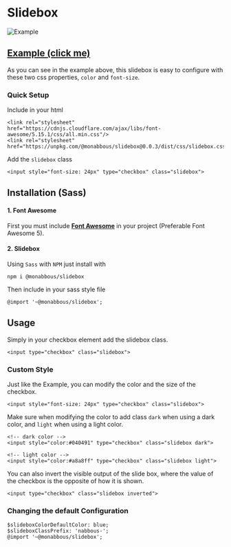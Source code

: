 # Slidebox
![Example](https://i.imgur.com/yyRPh0R.gif)
## [Example (click me)](https://htmlpreview.github.io/?https://github.com/monabbous/slidebox/blob/master/examples/simple.html)
As you can see in the example above, this slidebox is easy to configure with these two css properties, `color` and `font-size`.

### Quick Setup
Include in your html

    <link rel="stylesheet" href="https://cdnjs.cloudflare.com/ajax/libs/font-awesome/5.15.1/css/all.min.css"/>
    <link rel="stylesheet" href="https://unpkg.com/@monabbous/slidebox@0.0.3/dist/css/slidebox.css"/>

Add the `slidebox` class

    <input style="font-size: 24px" type="checkbox" class="slidebox">
    
## Installation (Sass)
#### 1. Font Awesome
First you must include **[Font Awesome](https://fontawesome.com)** in your project (Preferable Font Awesome 5).
#### 2. Slidebox

Using `Sass` with `NPM` just install with

    npm i @monabbous/slidebox
    
Then include in your sass style file
    
    @import '~@monabbous/slidebox';

## Usage
Simply in your checkbox element add the slidebox class.

    <input type="checkbox" class="slidebox">
    
### Custom Style
Just like the Example, you can modify the color and the size of the checkbox.

    <input style="font-size: 24px" type="checkbox" class="slidebox">

Make sure when modifying the color to add class `dark` when using a dark color, and `light` when using a light color.

    <!-- dark color -->
    <input style="color:#040491" type="checkbox" class="slidebox dark">
    
    <!-- light color -->
    <input style="color:#a8a8ff" type="checkbox" class="slidebox light">

You can also invert the visible output of the slide box, where the value of the checkbox is the opposite of how it is shown.

    <input type="checkbox" class="slidebox inverted">

### Changing the default Configuration
    
    $slideboxColorDefaultColor: blue;
    $slideboxClassPrefix: 'nabbous-';
    @import '~@monabbous/slidebox';
